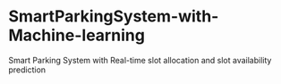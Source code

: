 # SmartParkingSystem-with-Machine-learning
Smart Parking System with Real-time slot allocation and slot availability prediction
